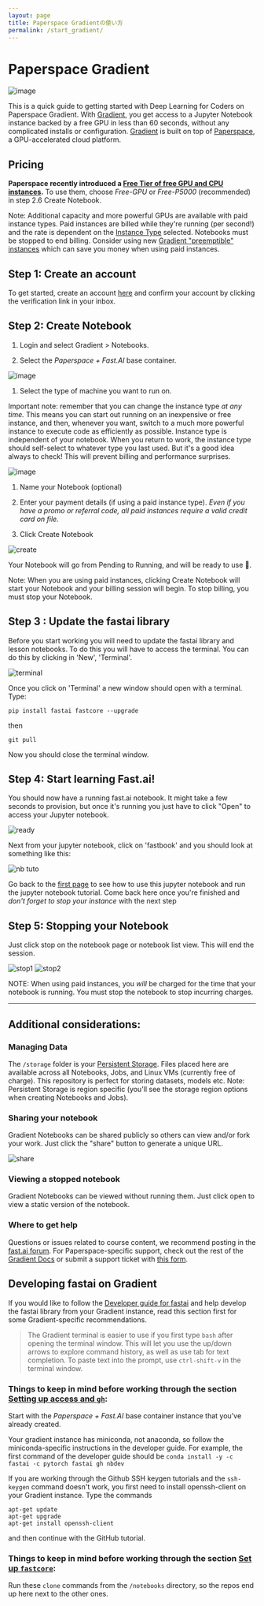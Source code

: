 ```yaml
---
layout: page
title: Paperspace Gradientの使い方
permalink: /start_gradient/
---
```

# Paperspace Gradient

![image](images/gradient/fastaiv4-gradient-new.jpg)

This is a quick guide to getting started with Deep Learning for Coders on Paperspace Gradient. With [Gradient](https://gradient.paperspace.com/), you get access to a Jupyter Notebook instance backed by a free GPU in less than 60 seconds, without any complicated installs or configuration. [Gradient](https://gradient.paperspace.com/) is built on top of [Paperspace](https://www.paperspace.com/), a GPU-accelerated cloud platform.

## Pricing

**Paperspace recently introduced a [Free Tier of free GPU and CPU instances](https://docs.paperspace.com/gradient/instances/free-instances).** To use them, choose *Free-GPU* or *Free-P5000* (recommended) in step 2.6 Create Notebook.

Note: Additional capacity and more powerful GPUs are available with paid instance types.  Paid instances are billed while they're running (per second!) and the rate is dependent on the [Instance Type](https://gradient.paperspace.com/instances) selected. Notebooks must be stopped to end billing.  Consider using new [Gradient "preemptible" instances](https://docs.paperspace.com/gradient/instances/preemptible-instances) which can save you money when using paid instances.

## Step 1: Create an account

To get started, create an account [here](https://console.paperspace.com/signup?gradient=true) and confirm your account by clicking the verification link in your inbox.

## Step 2: Create Notebook

1. Login and select Gradient > Notebooks.

2. Select the _Paperspace + Fast.AI_ base container.

![image](images/gradient/choose-container.jpg)

1. Select the type of machine you want to run on.

Important note: remember that you can change the instance type _at any time._ This means you can start out running on an inexpensive or free instance, and then, whenever you want, switch to a much more powerful instance to execute code as efficiently as possible. Instance type is independent of your notebook. When you return to work, the instance type should self-select to whatever type you last used. But it's a good idea always to check! This will prevent billing and performance surprises.

![image](images/gradient/choose-instance.jpg)

1. Name your Notebook (optional)

2. Enter your payment details (if using a paid instance type). _Even if you have a promo or referral code, all paid instances require a valid credit card on file._

3. Click Create Notebook

![create](images/gradient/create.png)

Your Notebook will go from Pending to Running, and will be ready to use 🌟.

Note: When you are using paid instances, clicking Create Notebook will start your Notebook and your billing session will begin. To stop billing, you must stop your Notebook.

## Step 3 : Update the fastai library

Before you start working you will need to update the fastai library and lesson notebooks. To do this you will have to access the terminal. You can do this by clicking in 'New', 'Terminal'.

![terminal](images/gradient/terminal.jpg)

Once you click on 'Terminal' a new window should open with a terminal. Type:


    pip install fastai fastcore --upgrade


then

    git pull

Now you should close the terminal window.

## Step 4: Start learning Fast.ai!

You should now have a running fast.ai notebook. It might take a few seconds to provision, but once it's running you just have to click "Open" to access your Jupyter notebook.

![ready](images/gradient/ready.jpg)

Next from your jupyter notebook, click on 'fastbook' and you should look at something like this:

![nb tuto](images/gradient/notebook-view-new.jpg)

Go back to the [first page](https://course.fast.ai/index.html) to see how to use this jupyter notebook and run the jupyter notebook tutorial. Come back here once you're finished and _don't forget to stop your instance_ with the next step

## Step 5: Stopping your Notebook

Just click stop on the notebook page or notebook list view. This will end the session.

![stop1](images/gradient/stop-notebook1.jpg)
![stop2](images/gradient/stop-notebook-list.jpg)

NOTE: When using paid instances, you _will_ be charged for the time that your notebook is running. You must stop the notebook to stop incurring charges.

* * *

## Additional considerations:

### Managing Data

The `/storage` folder is your [Persistent Storage](https://docs.paperspace.com/gradient/data/storage#persistent-storage). Files placed here are available across all Notebooks, Jobs, and Linux VMs (currently free of charge). This repository is perfect for storing datasets, models etc. Note: Persistent Storage is region specific (you'll see the storage region options when creating Notebooks and Jobs).

### Sharing your notebook

Gradient Notebooks can be shared publicly so others can view and/or fork your work.  Just click the "share" button to generate a unique URL.

![share](images/gradient/share.jpg)

### Viewing a stopped notebook

Gradient Notebooks can be viewed without running them. Just click open to view a static version of the notebook.

### Where to get help

Questions or issues related to course content, we recommend posting in the [fast.ai forum](http://forums.fast.ai/). For Paperspace-specific support, check out the rest of the [Gradient Docs](https://docs.paperspace.com/gradient/) or submit a support ticket with [this form](https://support.paperspace.com/hc/en-us/requests/new).

## Developing fastai on Gradient

If you would like to follow the [Developer guide for fastai](http://docs.fast.ai/dev-setup) and help develop the fastai library from your Gradient instance,
read this section first for some Gradient-specific recommendations.

> The Gradient terminal is easier to use if you first type `bash` after opening the terminal window. This will let you use the up/down arrows to explore command history, as well as use tab for text completion. To paste text into the prompt, use `ctrl-shift-v` in the terminal window. 

### Things to keep in mind before working through the section [Setting up access and `gh`](http://docs.fast.ai/dev-setup#Setting-up-access-and-gh):

Start with the _Paperspace + Fast.AI_ base container instance that you've already created.

Your gradient instance has miniconda, not anaconda, so follow the miniconda-specific instructions in the developer guide. For example, the first command of the developer guide should be `conda install -y -c fastai -c pytorch fastai gh nbdev`

If you are working through the Github SSH keygen tutorials and the `ssh-keygen` command doesn't work, you first need to install openssh-client on your Gradient instance. Type the commands 

    apt-get update
    apt-get upgrade
    apt-get install openssh-client

and then continue with the GitHub tutorial.

### Things to keep in mind before working through the section [Set up `fastcore`](http://docs.fast.ai/dev-setup#Set-up-fastcore):

Run these `clone` commands from the `/notebooks` directory, so the repos end up here next to the other ones.
